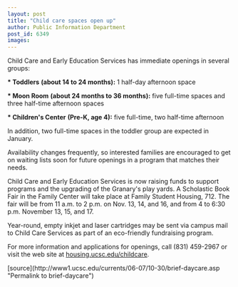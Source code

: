 ```yaml
---
layout: post
title: "Child care spaces open up"
author: Public Information Department
post_id: 6349
images:
---
```


<a name="content" id="content"></a>
<p>
  Child Care and Early Education Services has immediate openings in several groups:
</p>
<p>
  <strong>* Toddlers</strong> <strong>(about 14 to 24 months):</strong> 1 half-day afternoon space
</p>
<p>
  <strong>* Moon Room</strong> <strong>(about 24 months to 36 months):</strong> five full-time spaces and three half-time afternoon spaces
</p>
<p>
  <strong>* Children's Center</strong> <strong>(Pre-K, age 4):</strong> five full-time, two half-time afternoon
</p>
<p>
  In addition, two full-time spaces in the toddler group are expected in January.
</p>
<p>
  Availability changes frequently, so interested families are encouraged to get on waiting lists soon for future openings in a program that matches their needs.
</p>
<p>
  Child Care and Early Education Services is now raising funds to support programs and the upgrading of the Granary's play yards. A Scholastic Book Fair in the Family Center will take place at Family Student Housing, 712. The fair will be from 11 a.m. to 2 p.m. on Nov. 13, 14, and 16, and from 4 to 6:30 p.m. November 13, 15, and 17.
</p>
<p>
  Year-round, empty inkjet and laser cartridges may be sent via campus mail to Child Care Services as part of an eco-friendly fundraising program.
</p>
<p>
  For more information and applications for openings, call (831) 459-2967 or visit the web site at <a href="http://www.housing.ucsc.edu/childcare">housing.ucsc.edu/childcare</a>.
</p>
[source](http://www1.ucsc.edu/currents/06-07/10-30/brief-daycare.asp "Permalink to brief-daycare")
